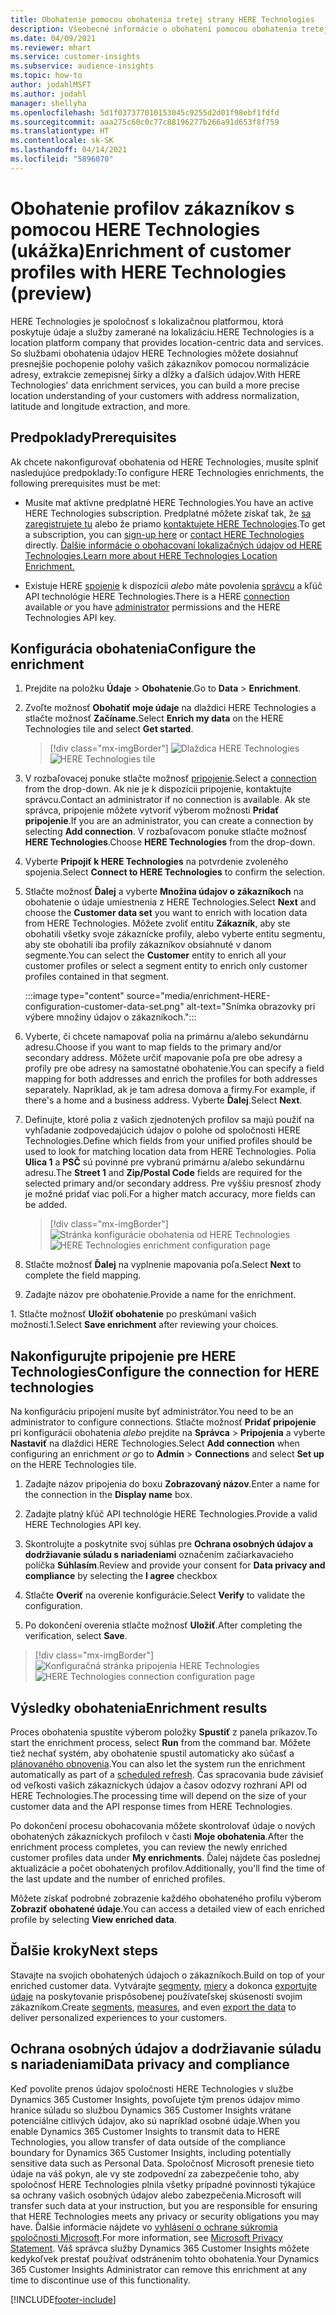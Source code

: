 ```yaml
---
title: Obohatenie pomocou obohatenia tretej strany HERE Technologies
description: Všeobecné informácie o obohatení pomocou obohatenia tretej stranou HERE Technologies.
ms.date: 04/09/2021
ms.reviewer: mhart
ms.service: customer-insights
ms.subservice: audience-insights
ms.topic: how-to
author: jodahlMSFT
ms.author: jodahl
manager: shellyha
ms.openlocfilehash: 5d1f037377010153045c9255d2d01f98ebf1fdfd
ms.sourcegitcommit: aaa275c60c0c77c88196277b266a91d653f8f759
ms.translationtype: HT
ms.contentlocale: sk-SK
ms.lasthandoff: 04/14/2021
ms.locfileid: "5896070"
---
```

# <a name="enrichment-of-customer-profiles-with-here-technologies-preview"></a><span data-ttu-id="65355-103">Obohatenie profilov zákazníkov s pomocou HERE Technologies (ukážka)</span><span class="sxs-lookup"><span data-stu-id="65355-103">Enrichment of customer profiles with HERE Technologies (preview)</span></span>

<span data-ttu-id="65355-104">HERE Technologies je spoločnosť s lokalizačnou platformou, ktorá poskytuje údaje a služby zamerané na lokalizáciu.</span><span class="sxs-lookup"><span data-stu-id="65355-104">HERE Technologies is a location platform company that provides location-centric data and services.</span></span> <span data-ttu-id="65355-105">So službami obohatenia údajov HERE Technologies môžete dosiahnuť presnejšie pochopenie polohy vašich zákazníkov pomocou normalizácie adresy, extrakcie zemepisnej šírky a dĺžky a ďalších údajov.</span><span class="sxs-lookup"><span data-stu-id="65355-105">With HERE Technologies' data enrichment services, you can build a more precise location understanding of your customers with address normalization, latitude and longitude extraction, and more.</span></span>

## <a name="prerequisites"></a><span data-ttu-id="65355-106">Predpoklady</span><span class="sxs-lookup"><span data-stu-id="65355-106">Prerequisites</span></span>

<span data-ttu-id="65355-107">Ak chcete nakonfigurovať obohatenia od HERE Technologies, musíte splniť nasledujúce predpoklady:</span><span class="sxs-lookup"><span data-stu-id="65355-107">To configure HERE Technologies enrichments, the following prerequisites must be met:</span></span>

- <span data-ttu-id="65355-108">Musíte mať aktívne predplatné HERE Technologies.</span><span class="sxs-lookup"><span data-stu-id="65355-108">You have an active HERE Technologies subscription.</span></span> <span data-ttu-id="65355-109">Predplatné môžete získať tak, že [sa zaregistrujete tu](https://developer.here.com/sign-up?utm_medium=referral&utm_source=Microsoft-Dynamics-CI&create=Freemium-Basic) alebo že priamo [kontaktujete HERE Technologies](https://developer.here.com/help?utm_medium=referral&utm_source=Microsoft-Dynamics-CI#how-can-we-help-you).</span><span class="sxs-lookup"><span data-stu-id="65355-109">To get a subscription, you can [sign-up here](https://developer.here.com/sign-up?utm_medium=referral&utm_source=Microsoft-Dynamics-CI&create=Freemium-Basic) or [contact HERE Technologies](https://developer.here.com/help?utm_medium=referral&utm_source=Microsoft-Dynamics-CI#how-can-we-help-you) directly.</span></span> [<span data-ttu-id="65355-110">Ďalšie informácie o obohacovaní lokalizačných údajov od HERE Technologies.</span><span class="sxs-lookup"><span data-stu-id="65355-110">Learn more about HERE Technologies Location Enrichment.</span></span>](https://developer.here.com/location-enrichment?cid=Dev-MicrosoftDynamics-DB-0-Dev-&utm_source=MicrosoftDynamics&utm_medium=referral&utm_campaign=Online_Dev_ReferralMicrosoft)

- <span data-ttu-id="65355-111">Existuje HERE [spojenie](connections.md) k dispozícii *alebo* máte povolenia [správcu](permissions.md#administrator) a kľúč API technológie HERE Technologies.</span><span class="sxs-lookup"><span data-stu-id="65355-111">There is a HERE [connection](connections.md) available *or* you have [administrator](permissions.md#administrator) permissions and the HERE Technologies API key.</span></span>

## <a name="configure-the-enrichment"></a><span data-ttu-id="65355-112">Konfigurácia obohatenia</span><span class="sxs-lookup"><span data-stu-id="65355-112">Configure the enrichment</span></span>

1. <span data-ttu-id="65355-113">Prejdite na položku **Údaje** > **Obohatenie**.</span><span class="sxs-lookup"><span data-stu-id="65355-113">Go to **Data** > **Enrichment**.</span></span> 

1. <span data-ttu-id="65355-114">Zvoľte možnosť **Obohatiť moje údaje** na dlaždici HERE Technologies a stlačte možnosť **Začíname**.</span><span class="sxs-lookup"><span data-stu-id="65355-114">Select **Enrich my data** on the HERE Technologies tile and select **Get started**.</span></span>

   > [!div class="mx-imgBorder"]
   > <span data-ttu-id="65355-115">![Dlaždica HERE Technologies](media/HERE-tile.png "Dlaždica HERE Technologies")</span><span class="sxs-lookup"><span data-stu-id="65355-115">![HERE Technologies tile](media/HERE-tile.png "HERE Technologies tile")</span></span>

1. <span data-ttu-id="65355-116">V rozbaľovacej ponuke stlačte možnosť [pripojenie](connections.md).</span><span class="sxs-lookup"><span data-stu-id="65355-116">Select a [connection](connections.md) from the drop-down.</span></span> <span data-ttu-id="65355-117">Ak nie je k dispozícii pripojenie, kontaktujte správcu.</span><span class="sxs-lookup"><span data-stu-id="65355-117">Contact  an administrator if no connection is available.</span></span> <span data-ttu-id="65355-118">Ak ste správca, pripojenie môžete vytvoriť výberom možnosti **Pridať pripojenie**.</span><span class="sxs-lookup"><span data-stu-id="65355-118">If you are an administrator, you can create a connection by selecting **Add connection**.</span></span> <span data-ttu-id="65355-119">V rozbaľovacom ponuke stlačte možnosť **HERE Technologies**.</span><span class="sxs-lookup"><span data-stu-id="65355-119">Choose **HERE Technologies** from the drop-down.</span></span> 

1. <span data-ttu-id="65355-120">Vyberte **Pripojiť k HERE Technologies** na potvrdenie zvoleného spojenia.</span><span class="sxs-lookup"><span data-stu-id="65355-120">Select **Connect to HERE Technologies** to confirm the selection.</span></span>

1.  <span data-ttu-id="65355-121">Stlačte možnosť **Ďalej** a vyberte **Množina údajov o zákazníkoch** na obohatenie o údaje umiestnenia z HERE Technologies.</span><span class="sxs-lookup"><span data-stu-id="65355-121">Select **Next** and choose the **Customer data set** you want to enrich with location data from HERE Technologies.</span></span> <span data-ttu-id="65355-122">Môžete zvoliť entitu **Zákazník**, aby ste obohatili všetky svoje zákaznícke profily, alebo vyberte entitu segmentu, aby ste obohatili iba profily zákazníkov obsiahnuté v danom segmente.</span><span class="sxs-lookup"><span data-stu-id="65355-122">You can select the **Customer** entity to enrich all your customer profiles or select a segment entity to enrich only customer profiles contained in that segment.</span></span>

    :::image type="content" source="media/enrichment-HERE-configuration-customer-data-set.png" alt-text="Snímka obrazovky pri výbere množiny údajov o zákazníkoch.":::

1. <span data-ttu-id="65355-124">Vyberte, či chcete namapovať polia na primárnu a/alebo sekundárnu adresu.</span><span class="sxs-lookup"><span data-stu-id="65355-124">Choose if you want to map fields to the primary and/or secondary address.</span></span> <span data-ttu-id="65355-125">Môžete určiť mapovanie poľa pre obe adresy a profily pre obe adresy na samostatné obohatenie.</span><span class="sxs-lookup"><span data-stu-id="65355-125">You can specify a field mapping for both addresses and enrich the profiles for both addresses separately.</span></span> <span data-ttu-id="65355-126">Napríklad, ak je tam adresa domova a firmy.</span><span class="sxs-lookup"><span data-stu-id="65355-126">For example, if there's a home and a business address.</span></span> <span data-ttu-id="65355-127">Vyberte **Ďalej**.</span><span class="sxs-lookup"><span data-stu-id="65355-127">Select **Next**.</span></span>

1. <span data-ttu-id="65355-128">Definujte, ktoré polia z vašich zjednotených profilov sa majú použiť na vyhľadanie zodpovedajúcich údajov o polohe od spoločnosti HERE Technologies.</span><span class="sxs-lookup"><span data-stu-id="65355-128">Define which fields from your unified profiles should be used to look for matching location data from HERE Technologies.</span></span> <span data-ttu-id="65355-129">Polia **Ulica 1** a **PSČ** sú povinné pre vybranú primárnu a/alebo sekundárnu adresu.</span><span class="sxs-lookup"><span data-stu-id="65355-129">The **Street 1** and **Zip/Postal Code** fields are required for the selected primary and/or secondary address.</span></span> <span data-ttu-id="65355-130">Pre vyššiu presnosť zhody je možné pridať viac polí.</span><span class="sxs-lookup"><span data-stu-id="65355-130">For a higher match accuracy, more fields can be added.</span></span>

   > [!div class="mx-imgBorder"]
   > <span data-ttu-id="65355-131">![Stránka konfigurácie obohatenia od HERE Technologies](media/enrichment-HERE-configuration.png "Stránka konfigurácie obohatenia od HERE Technologies")</span><span class="sxs-lookup"><span data-stu-id="65355-131">![HERE Technologies enrichment configuration page](media/enrichment-HERE-configuration.png "HERE Technologies enrichment configuration page")</span></span>

1. <span data-ttu-id="65355-132">Stlačte možnosť **Ďalej** na vyplnenie mapovania poľa.</span><span class="sxs-lookup"><span data-stu-id="65355-132">Select **Next** to complete the field mapping.</span></span>

1. <span data-ttu-id="65355-133">Zadajte názov pre obohatenie.</span><span class="sxs-lookup"><span data-stu-id="65355-133">Provide a name for the enrichment.</span></span> 

<span data-ttu-id="65355-134">1. Stlačte možnosť **Uložiť obohatenie** po preskúmaní vašich možností.</span><span class="sxs-lookup"><span data-stu-id="65355-134">1.Select **Save enrichment** after reviewing your choices.</span></span>

## <a name="configure-the-connection-for-here-technologies"></a><span data-ttu-id="65355-135">Nakonfigurujte pripojenie pre HERE Technologies</span><span class="sxs-lookup"><span data-stu-id="65355-135">Configure the connection for HERE technologies</span></span> 

<span data-ttu-id="65355-136">Na konfiguráciu pripojení musíte byť administrátor.</span><span class="sxs-lookup"><span data-stu-id="65355-136">You need to be an administrator to configure connections.</span></span> <span data-ttu-id="65355-137">Stlačte možnosť **Pridať pripojenie** pri konfigurácii obohatenia *alebo* prejdite na **Správca** > **Pripojenia** a vyberte **Nastaviť** na dlaždici HERE Technologies.</span><span class="sxs-lookup"><span data-stu-id="65355-137">Select **Add connection** when configuring an enrichment *or* go to **Admin** > **Connections** and select **Set up** on the HERE Technologies tile.</span></span>

1. <span data-ttu-id="65355-138">Zadajte názov pripojenia do boxu **Zobrazovaný názov**.</span><span class="sxs-lookup"><span data-stu-id="65355-138">Enter a name for the connection in the **Display name** box.</span></span>

1. <span data-ttu-id="65355-139">Zadajte platný kľúč API technológie HERE Technologies.</span><span class="sxs-lookup"><span data-stu-id="65355-139">Provide a valid HERE Technologies API key.</span></span>

1. <span data-ttu-id="65355-140">Skontrolujte a poskytnite svoj súhlas pre **Ochrana osobných údajov a dodržiavanie súladu s nariadeniami** označením začiarkavacieho políčka **Súhlasím**.</span><span class="sxs-lookup"><span data-stu-id="65355-140">Review and provide your consent for **Data privacy and compliance** by selecting the **I agree** checkbox</span></span>

1. <span data-ttu-id="65355-141">Stlačte **Overiť** na overenie konfigurácie.</span><span class="sxs-lookup"><span data-stu-id="65355-141">Select **Verify** to validate the configuration.</span></span>

1. <span data-ttu-id="65355-142">Po dokončení overenia stlačte možnosť **Uložiť**.</span><span class="sxs-lookup"><span data-stu-id="65355-142">After completing the verification, select **Save**.</span></span>

> [!div class="mx-imgBorder"]
   > <span data-ttu-id="65355-143">![Konfiguračná stránka pripojenia HERE Technologies](media/enrichment-HERE-connection.png "Konfiguračná stránka pripojenia HERE Technologies")</span><span class="sxs-lookup"><span data-stu-id="65355-143">![HERE Technologies connection configuration page](media/enrichment-HERE-connection.png "HERE Technologies connection configuration page")</span></span>

## <a name="enrichment-results"></a><span data-ttu-id="65355-144">Výsledky obohatenia</span><span class="sxs-lookup"><span data-stu-id="65355-144">Enrichment results</span></span>

<span data-ttu-id="65355-145">Proces obohatenia spustíte výberom položky **Spustiť** z panela príkazov.</span><span class="sxs-lookup"><span data-stu-id="65355-145">To start the enrichment process, select **Run** from the command bar.</span></span> <span data-ttu-id="65355-146">Môžete tiež nechať systém, aby obohatenie spustil automaticky ako súčasť a [plánovaného obnovenia](system.md#schedule-tab).</span><span class="sxs-lookup"><span data-stu-id="65355-146">You can also let the system run the enrichment automatically as part of a [scheduled refresh](system.md#schedule-tab).</span></span> <span data-ttu-id="65355-147">Čas spracovania bude závisieť od veľkosti vašich zákazníckych údajov a časov odozvy rozhraní API od HERE Technologies.</span><span class="sxs-lookup"><span data-stu-id="65355-147">The processing time will depend on the size of your customer data and the API response times from HERE Technologies.</span></span>

<span data-ttu-id="65355-148">Po dokončení procesu obohacovania môžete skontrolovať údaje o nových obohatených zákazníckych profiloch v časti **Moje obohatenia**.</span><span class="sxs-lookup"><span data-stu-id="65355-148">After the enrichment process completes, you can review the newly enriched customer profiles data under **My enrichments**.</span></span> <span data-ttu-id="65355-149">Ďalej nájdete čas poslednej aktualizácie a počet obohatených profilov.</span><span class="sxs-lookup"><span data-stu-id="65355-149">Additionally, you'll find the time of the last update and the number of enriched profiles.</span></span>

<span data-ttu-id="65355-150">Môžete získať podrobné zobrazenie každého obohateného profilu výberom **Zobraziť obohatené údaje**.</span><span class="sxs-lookup"><span data-stu-id="65355-150">You can access a detailed view of each enriched profile by selecting **View enriched data**.</span></span>

## <a name="next-steps"></a><span data-ttu-id="65355-151">Ďalšie kroky</span><span class="sxs-lookup"><span data-stu-id="65355-151">Next steps</span></span>

<span data-ttu-id="65355-152">Stavajte na svojich obohatených údajoch o zákazníkoch.</span><span class="sxs-lookup"><span data-stu-id="65355-152">Build on top of your enriched customer data.</span></span> <span data-ttu-id="65355-153">Vytvárajte [segmenty](segments.md), [miery](measures.md) a dokonca [exportujte údaje](export-destinations.md) na poskytovanie prispôsobenej používateľskej skúsenosti svojim zákazníkom.</span><span class="sxs-lookup"><span data-stu-id="65355-153">Create [segments](segments.md), [measures](measures.md), and even [export the data](export-destinations.md) to deliver personalized experiences to your customers.</span></span>

## <a name="data-privacy-and-compliance"></a><span data-ttu-id="65355-154">Ochrana osobných údajov a dodržiavanie súladu s nariadeniami</span><span class="sxs-lookup"><span data-stu-id="65355-154">Data privacy and compliance</span></span>

<span data-ttu-id="65355-155">Keď povolíte prenos údajov spoločnosti HERE Technologies v službe Dynamics 365 Customer Insights, povoľujete tým prenos údajov mimo hranice súladu so službou Dynamics 365 Customer Insights vrátane potenciálne citlivých údajov, ako sú napríklad osobné údaje.</span><span class="sxs-lookup"><span data-stu-id="65355-155">When you enable Dynamics 365 Customer Insights to transmit data to HERE Technologies, you allow transfer of data outside of the compliance boundary for Dynamics 365 Customer Insights, including potentially sensitive data such as Personal Data.</span></span> <span data-ttu-id="65355-156">Spoločnosť Microsoft prenesie tieto údaje na váš pokyn, ale vy ste zodpovední za zabezpečenie toho, aby spoločnosť HERE Technologies plnila všetky prípadné povinnosti týkajúce sa ochrany vašich osobných údajov alebo zabezpečenia.</span><span class="sxs-lookup"><span data-stu-id="65355-156">Microsoft will transfer such data at your instruction, but you are responsible for ensuring that HERE Technologies meets any privacy or security obligations you may have.</span></span> <span data-ttu-id="65355-157">Ďalšie informácie nájdete vo [vyhlásení o ochrane súkromia spoločnosti Microsoft](https://go.microsoft.com/fwlink/?linkid=396732).</span><span class="sxs-lookup"><span data-stu-id="65355-157">For more information, see [Microsoft Privacy Statement](https://go.microsoft.com/fwlink/?linkid=396732).</span></span>
<span data-ttu-id="65355-158">Váš správca služby Dynamics 365 Customer Insights môžete kedykoľvek prestať používať odstránením tohto obohatenia.</span><span class="sxs-lookup"><span data-stu-id="65355-158">Your Dynamics 365 Customer Insights Administrator can remove this enrichment at any time to discontinue use of this functionality.</span></span>


[!INCLUDE[footer-include](../includes/footer-banner.md)]
